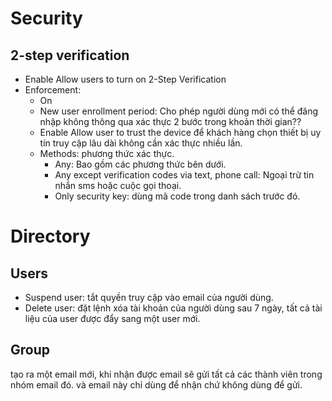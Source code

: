 # Security

## 2-step verification

- Enable Allow users to turn on 2-Step Verification
- Enforcement:
  - On
  - New user enrollment period: Cho phép người dùng mới có thể đăng nhập không thông qua xác thực 2 bước trong khoản thời gian??
  - Enable Allow user to trust the device để khách hàng chọn thiết bị uy tín truy cập lâu dài không cần xác thực nhiều lần.
  - Methods: phương thức xác thực.
    - Any: Bao gồm các phương thức bên dưới.
    - Any except verification codes via text, phone call: Ngoại trừ tin nhắn sms hoặc cuộc gọi thoại.
    - Only security key: dùng mã code trong danh sách trước đó.

# Directory

## Users

- Suspend user: tắt quyền truy cập vào email của người dùng.
- Delete user: đặt lệnh xóa tài khoản của người dùng sau 7 ngày, tất cả tài liệu của user được đẩy sang một user mới.

## Group

tạo ra một email mới, khi nhận được email sẽ gửi tất cả các thành viên trong nhóm email đó. và email này chỉ dùng để nhận chứ không dùng để gửi.
